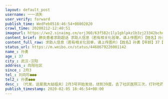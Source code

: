 ```yaml
---
layout: default_post
username: 一一消失
user_verify: forward
publish_time: WedFeb0518:46:54+08002020
crawl_time: 20200212-12:40:51
imageurl: https://wx2.sinaimg.cn/orj360/63f582c1ly1gblpkz1b3zj23342bchdx.jpg
content_brief: 肺炎患者求助超话 求助人信息（若有相关化验单，请上传图片）【姓名】孙勇【年龄】37【所在城市】武汉-汉阳【所在小区、社区】向阳社区【患病时间】2月3【联系方式】刘向珍●●●【其他紧急联系人】孙勇●●●【病情描述】（代发，这是我大姑姐夫）2月3号开始发烧，烧到39度， ...全文
content_full_raw: 求助人信息（若有相关化验单，请上传图片）【姓名】孙勇【年龄】37【所在城市】武汉-汉阳【所在小区、社区】向阳社区【患病时间】2月3【联系方式】刘向珍●●●【其他紧急联系人】孙勇●●●【病情描述】（代发，这是我大姑姐夫）2月3号开始发烧，烧到39度，去了社区医院三次，打针吃药，高烧不退转诊后今天才拍ct,ct结果显示高度疑似。现在还没有安排做核酸检测。医院让我们回去找社区，社区让我们自行去酒店隔离!没药，让我们自己扛，我们没有车，酒店也不知道在哪!家里有老有小，求助无门。只能睡阳台。。请求尽快做核酸检测住院治疗!
status_url: https://m.weibo.cn/status/4468679226001142
name_: 孙勇
age_: 37
city_: 武汉-汉阳
address_: 向阳社区
since_: 2月3
tel_: 刘向珍●●●
tel2_: 孙勇●●●
desc_: （代发，这是我大姑姐夫）2月3号开始发烧，烧到39度，去了社区医院三次，打针吃药，高烧不退转诊后今天才拍ct,ct结果显示高度疑似。现在还没有安排做核酸检测。医院让我们回去找社区，社区让我们自行去酒店隔离!没药，让我们自己扛，我们没有车，酒店也不知道在哪!家里有老有小，求助无门。只能睡阳台。。请求尽快做核酸检测住院治疗!
publish_timestamp: 2020-02-05 18:46:54+08:00
---
```

